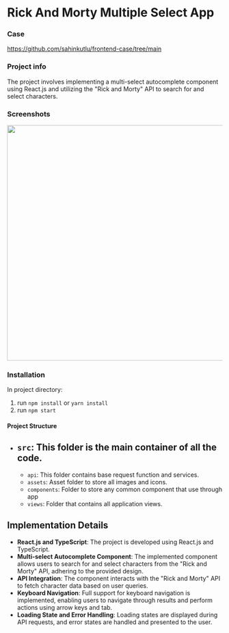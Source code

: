 # Rick And Morty Multiple Select App
### Case
https://github.com/sahinkutlu/frontend-case/tree/main

### Project info

The project involves implementing a multi-select autocomplete component using React.js and utilizing the "Rick and Morty" API to search for and select characters.

### Screenshots

<img src="https://github.com/kkureli/rick-and-morty-multiple-select/assets/33238066/f7e4a809-9aa3-4067-8c2a-15a6e5856c0e"  width="800" height="550" />


### Installation

In project directory:

1. run `npm install` or `yarn install`
2. run `npm start`

#### Project Structure

- ## `src`: This folder is the main container of all the code.
  - `api`: This folder contains base request function and services.
  - `assets`: Asset folder to store all images and icons.
  - `components`: Folder to store any common component that use through app
  - `views`: Folder that contains all application views.


## Implementation Details

- **React.js and TypeScript**: The project is developed using React.js and TypeScript.
- **Multi-select Autocomplete Component**: The implemented component allows users to search for and select characters from the "Rick and Morty" API, adhering to the provided design.
- **API Integration**: The component interacts with the "Rick and Morty" API to fetch character data based on user queries.
- **Keyboard Navigation**: Full support for keyboard navigation is implemented, enabling users to navigate through results and perform actions using arrow keys and tab.
- **Loading State and Error Handling**: Loading states are displayed during API requests, and error states are handled and presented to the user.


